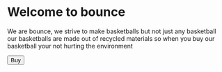 <h1>Welcome to bounce</h1>

We are bounce, we strive to make basketballs but not just any basketball our basketballs are made out of recycled materials so when you buy our basketball your not hurting the environment 

<a href='https://www.doesnotexist.com/'><button>Buy</button></a>
